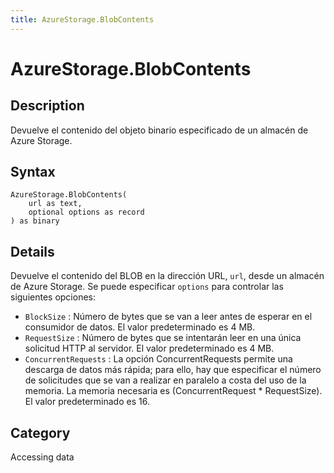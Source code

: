 ```yaml
---
title: AzureStorage.BlobContents
---
```


# AzureStorage.BlobContents


## Description

Devuelve el contenido del objeto binario especificado de un almacén de Azure Storage.


## Syntax

```powerquery
AzureStorage.BlobContents(
    url as text,
    optional options as record
) as binary
```


## Details

Devuelve el contenido del BLOB en la dirección URL, <code>url</code>, desde un almacén de Azure Storage. Se puede especificar <code>options</code> para controlar las siguientes opciones:    <ul><li><code>BlockSize</code> : N&#250;mero de bytes que se van a leer antes de esperar en el consumidor de datos. El valor predeterminado es 4&#160;MB.</li><li><code>RequestSize</code> : N&#250;mero de bytes que se intentar&#225;n leer en una &#250;nica solicitud HTTP al servidor. El valor predeterminado es 4&#160;MB.</li><li><code>ConcurrentRequests</code> : La opci&#243;n ConcurrentRequests permite una descarga de datos m&#225;s r&#225;pida; para ello, hay que especificar el n&#250;mero de solicitudes que se van a realizar en paralelo a costa del uso de la memoria. La memoria necesaria es (ConcurrentRequest \* RequestSize). El valor predeterminado es 16.</li></ul>



## Category
Accessing data
